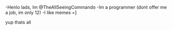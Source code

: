 -Henlo lads, Im @TheAllSeeingCommando
-Im a programmer (dont offer me a job, im only 12)
-I like memes =]

yup thats all
<!---
TheAllSeeingCommando/TheAllSeeingCommando is a ✨ special ✨ repository because its `README.md` (this file) appears on your GitHub profile.
You can click the Preview link to take a look at your changes.
--->

